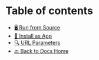 # Table of contents

- [🖥️ Run from Source](README.md)
- [📲 Install as App](pwa.md)
- [🔍 URL Parameters](urlParams.md)
- [🔙 Back to Docs Home](https://app.gitbook.com/o/SPM8mTvJyc7OIzGL3HD7/s/XUXMXrD8YTzvuqvAeom7/)
